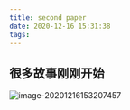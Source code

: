 ```yaml
---
title: second paper
date: 2020-12-16 15:31:38
tags:
---
```


## 很多故事刚刚开始

![image-20201216153207457](https://gitee.com/advLuo/pic-typora/raw/master/img/image-20201216153207457.png)